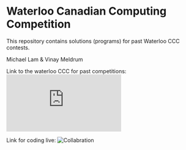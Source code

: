 # Waterloo Canadian Computing Competition
This repository contains solutions (programs) for past Waterloo CCC contests.

Michael Lam & Vinay Meldrum

Link to the waterloo CCC for past competitions:
![Waterloo link](https://cemc.uwaterloo.ca/contests/past_contests.html)

Link for coding live:
![Collabration](http://collabedit.com/)
